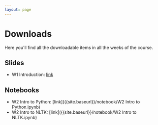 ```yaml
---
layout: page
---
```


Downloads
=========

Here you'll find all the downloadable items in all the weeks of the course.


Slides
------

* W1 Introduction: [link]({{site.baseurl}}/slides/01_introduction_SS2020.pdf)


Notebooks
---------

* W2 Intro to Python: [link]({{site.baseurl}}/notebook/W2 Intro to Python.ipynb)
* W2 Intro to NLTK: [link]({{site.baseurl}}/notebook/W2 Intro to NLTK.ipynb)

